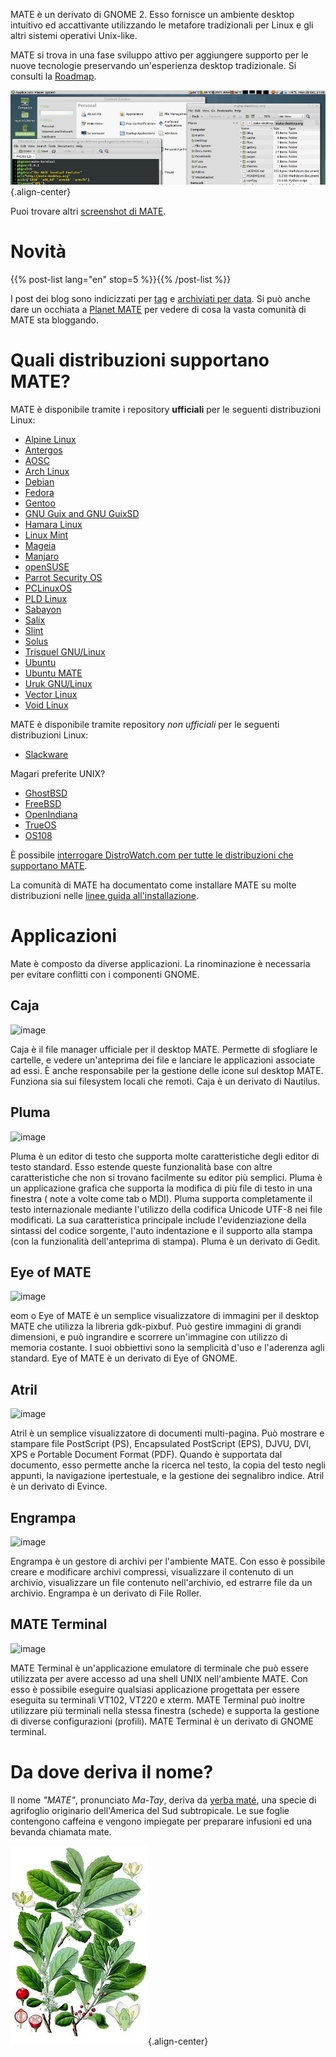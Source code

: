 <!--
.. title: Ambiente Desktop MATE
.. slug: index
.. date: 2013-10-31 12:29:57
.. tags: About,Applications,Screenshots
.. link: 
.. description:
-->

MATE è un derivato di GNOME 2. Esso fornisce un ambiente desktop intuitivo ed accattivante
utilizzando le metafore tradizionali per Linux e gli altri sistemi operativi Unix-like.

MATE si trova in una fase sviluppo attivo per aggiungere supporto per le nuove tecnologie
preservando un\'esperienza desktop tradizionale.
Si consulti la [Roadmap](https://wiki.mate-desktop.org/#!pages/roadmap.md).

![image](/screens/screenshot.jpg){.align-center}

Puoi trovare altri [screenshot di MATE](gallery/1.22/).

Novità
======

{{% post-list lang="en" stop=5 %}}{{% /post-list %}}

I post dei blog sono indicizzati per [tag](tags/) e [archiviati per
data](archive/). Si può anche dare un occhiata a [Planet
MATE](https://planet.mate-desktop.org) per vedere di cosa la vasta comunità di MATE sta bloggando.

Quali distribuzioni supportano MATE?
===================================

MATE è disponibile tramite i repository **ufficiali** per le seguenti
distribuzioni Linux:

-   [Alpine Linux](https://www.alpinelinux.org/)
-   [Antergos](https://antergos.com/)
-   [AOSC](https://aosc.io/)
-   [Arch Linux](https://www.archlinux.org)
-   [Debian](https://www.debian.org)
-   [Fedora](https://www.fedoraproject.org)
-   [Gentoo](https://www.gentoo.org)
-   [GNU Guix and GNU GuixSD](https://gnu.org/s/guix)
-   [Hamara Linux](https://hamaralinux.org/)
-   [Linux Mint](https://linuxmint.com)
-   [Mageia](https://www.mageia.org/en/)
-   [Manjaro](https://manjaro.org/)
-   [openSUSE](https://www.opensuse.org)
-   [Parrot Security OS](https://www.parrotsec.org/)
-   [PCLinuxOS](https://www.pclinuxos.com/get-pclinuxos/mate/)
-   [PLD Linux](https://www.pld-linux.org/)
-   [Sabayon](https://www.sabayon.org)
-   [Salix](https://www.salixos.org)
-   [Slint](https://slint.fr)
-   [Solus](https://getsol.us/)
-   [Trisquel GNU/Linux](https://trisquel.info/)
-   [Ubuntu](https://www.ubuntu.com)
-   [Ubuntu MATE](https://www.ubuntu-mate.org)
-   [Uruk GNU/Linux](https://urukproject.org/dist/)
-   [Vector Linux](http://vectorlinux.com)
-   [Void Linux](https://www.voidlinux.org/)

MATE è disponibile tramite repository *non ufficiali* per le
seguenti distribuzioni Linux:

-   [Slackware](http://www.slackware.com)

Magari preferite UNIX?

-   [GhostBSD](https://ghostbsd.org)
-   [FreeBSD](https://freebsd.org)
-   [OpenIndiana](https://www.openindiana.org)
-   [TrueOS](https://www.trueos.org/)
-   [OS108](https://OS108.org/)

È possibile [interrogare DistroWatch.com per tutte le distribuzioni che
supportano
MATE](https://distrowatch.org/search.php?desktop=MATE#distrosearch).

La comunità di MATE ha documentato come installare MATE su molte
distribuzioni nelle [linee guida all'installazione](https://wiki.mate-desktop.org/#!pages/download.md).

Applicazioni
============

Mate è composto da diverse applicazioni. La rinominazione è necessaria
per evitare conflitti con i componenti GNOME.

Caja
----

![image](/assets/img/mate/caja.png)

Caja è il file manager ufficiale per il desktop MATE. Permette di
sfogliare le cartelle, e vedere un'anteprima dei file e
lanciare le applicazioni associate ad essi. È anche responsabile per la gestione
delle icone sul desktop MATE. Funziona sia sui filesystem locali che remoti.
Caja è un derivato di Nautilus.

Pluma
-----

![image](/assets/img/mate/pluma.png)

Pluma è un editor di testo che supporta molte caratteristiche degli editor di testo standard.
Esso estende queste funzionalità base con altre caratteristiche che non si trovano facilmente su editor più semplici. Pluma è un applicazione grafica che
supporta la modifica di più file di testo in una finestra ( note a volte come tab o MDI). Pluma supporta completamente il testo internazionale mediante l'utilizzo della codifica Unicode UTF-8 nei file modificati. La sua caratteristica principale
include l'evidenziazione della sintassi del codice sorgente, l'auto indentazione e il supporto alla stampa (con la  funzionalità dell'anteprima di stampa). Pluma è un derivato di Gedit.

Eye of MATE
-----------

![image](/assets/img/mate/eom.png)

eom o Eye of MATE è un semplice visualizzatore di immagini per il desktop MATE
che utilizza la libreria gdk-pixbuf. Può gestire immagini di grandi dimensioni, e
può ingrandire e scorrere un'immagine con utilizzo di memoria costante. I suoi obbiettivi sono la semplicità d'uso
e l'aderenza agli standard. Eye of MATE è un derivato di Eye of GNOME.

Atril
-----

![image](/assets/img/mate/atril.png)

Atril è un semplice visualizzatore di documenti multi-pagina. Può mostrare e stampare file
PostScript (PS), Encapsulated PostScript (EPS), DJVU, DVI, XPS e
Portable Document Format (PDF). Quando è supportata dal documento, esso permette anche la ricerca nel testo, la copia del testo negli appunti, la navigazione ipertestuale,
e la gestione dei segnalibro indice. Atril è un derivato di Evince.

Engrampa
--------

![image](/assets/img/mate/engrampa.png)

Engrampa è un gestore di archivi per l'ambiente MATE. Con esso è possibile
creare e modificare archivi compressi, visualizzare il contenuto di un archivio, visualizzare
un file contenuto nell'archivio, ed estrarre file da un archivio. Engrampa
è un derivato di File Roller.

MATE Terminal
-------------

![image](/assets/img/mate/terminal.png)

MATE Terminal è un'applicazione emulatore di terminale che può essere utilizzata per
avere accesso ad una shell UNIX nell'ambiente MATE. Con esso è possibile eseguire qualsiasi applicazione progettata per essere eseguita su terminali
VT102, VT220 e xterm. MATE Terminal può inoltre utilizzare più terminali nella stessa finestra (schede) e supporta la gestione di diverse configurazioni (profili). MATE Terminal è un derivato di GNOME terminal.

Da dove deriva il nome?
=====================

Il nome *\"MATE\"*, pronunciato *Ma-Tay*, deriva da [yerba
maté](https://en.wikipedia.org/wiki/Yerba_mate), una specie di agrifoglio
originario dell'America del Sud subtropicale. Le sue foglie contengono caffeina e vengono impiegate
per preparare infusioni ed una bevanda chiamata mate.

![image](/assets/img/mate/yerba.jpg){.align-center}
